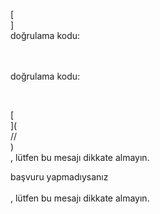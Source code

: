 [<br host>]<br action>doğrulama kodu:<br code>

<br url><br action>doğrulama kodu:

<br code>

[<br host>](<br protocol>//<br host>)<br action>, lütfen bu mesajı dikkate almayın.

başvuru yapmadıysanız<br url><br action>, lütfen bu mesajı dikkate almayın.
